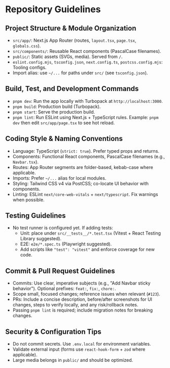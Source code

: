 # Repository Guidelines

## Project Structure & Module Organization
- `src/app/`: Next.js App Router (routes, `layout.tsx`, `page.tsx`, `globals.css`).
- `src/components/`: Reusable React components (PascalCase filenames).
- `public/`: Static assets (SVGs, media). Served from `/`.
- `eslint.config.mjs`, `tsconfig.json`, `next.config.ts`, `postcss.config.mjs`: Tooling configs.
- Import alias: use `~/...` for paths under `src/` (see `tsconfig.json`).

## Build, Test, and Development Commands
- `pnpm dev`: Run the app locally with Turbopack at `http://localhost:3000`.
- `pnpm build`: Production build (Turbopack).
- `pnpm start`: Serve the production build.
- `pnpm lint`: Run ESLint using Next.js + TypeScript rules.
Example: `pnpm dev` then edit `src/app/page.tsx` to see hot reload.

## Coding Style & Naming Conventions
- Language: TypeScript (`strict: true`). Prefer typed props and returns.
- Components: Functional React components, PascalCase filenames (e.g., `Navbar.tsx`).
- Routes: App Router segments are folder-based, kebab-case where applicable.
- Imports: Prefer `~/...` alias for local modules.
- Styling: Tailwind CSS v4 via PostCSS; co-locate UI behavior with components.
- Linting: ESLint `next/core-web-vitals` + `next/typescript`. Fix warnings when possible.

## Testing Guidelines
- No test runner is configured yet. If adding tests:
  - Unit: place under `src/__tests__/*.test.tsx` (Vitest + React Testing Library suggested).
  - E2E: `e2e/*.spec.ts` (Playwright suggested).
  - Add scripts like `"test": "vitest"` and enforce coverage for new code.

## Commit & Pull Request Guidelines
- Commits: Use clear, imperative subjects (e.g., "Add Navbar sticky behavior"). Optional prefixes: `feat:`, `fix:`, `chore:`.
- Scope small, focused changes; reference issues when relevant (`#123`).
- PRs: Include a concise description, before/after screenshots for UI changes, steps to verify locally, and any risk/rollback notes.
- Passing `pnpm lint` is required; include migration notes for breaking changes.

## Security & Configuration Tips
- Do not commit secrets. Use `.env.local` for environment variables.
- Validate external input (forms use `react-hook-form` + `zod` where applicable).
- Large media belongs in `public/` and should be optimized.

